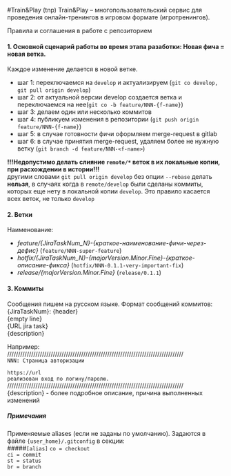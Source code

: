 #Train&Play (tnp)
Train&Play – многопользовательский сервис для проведения онлайн-тренингов в игровом формате (игротренингов).

Правила и соглашения в работе с репозиторием

#### 1. Основной сценарий работы во время этапа разаботки: Новая фича = новая ветка. 
Каждое изменение делается в новой ветке. 
- шаг 1: переключаемся на `develop` и актуализируем (`git co develop, git pull origin develop`)
- шаг 2: от актуальной версии develop создается ветка и переключаемся на нее(`git co -b feature/NNN-{f-name}`)
- шаг 3: делаем один или несколько коммитов
- шаг 4: публикуем изменения в репозитории (`git push origin feature/NNN-{f-name}`)
- шаг 5: в случае готовности фичи оформляем merge-request в gitlab
- шаг 6: в случае принятия merge-request, удаляем более не нужную ветку (`git branch -d feature/NNN-<f-name>`)

**!!!Недопустимо делать слияние `remote/*` веток в их локальные копии, при расхождении в истории!!!**  
другими словами `git pull origin develop` без опции `--rebase` делать **нельзя**, в случаях когда в `remote/develop`
были сделаны коммиты, которых еще нету в локальной копии `develop`. Это правило касается всех веток, не только `develop`

#### 2. Ветки
Наименование:
- *feature/{JiraTaskNum_N}-{краткое-наименование-фичи-через-дефис}*  (`feature/NNN-super-feature`)
- *hotfix/{JiraTaskNum_N}-{majorVersion.Minor.Fine}-{краткое-описание-фикса}*  (`hotfix/NNN-0.1.1-very-important-fix`)
- *release/{majorVersion.Minor.Fine}*  (`release/0.1.1`)

#### 3. Коммиты
Сообщения пишем на русском языке. Формат сообщений коммитов:  
{JiraTaskNum}: {header}  
{empty line}  
{URL jira task}  
{description}  
 
Например:  
/////////////////////////////////////////////////////////////////////////////////  
`NNN: Страница авторизации`  
  
`https://url`  
`реализован вход по логину/паролю. `   
/////////////////////////////////////////////////////////////////////////////////  
 {description} - более подробное описание, причина выполненных изменений

##### Примечания
Применяемые aliases (если не заданы по умолчанию). Задаются в файле `{user_home}/.gitconfig` в секции:  
#####`[alias]`
  `co = checkout`  
  `ci = commit`  
  `st = status`  
  `br = branch`  